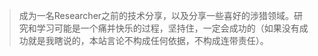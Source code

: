 
> 成为一名Researcher之前的技术分享，以及分享一些喜好的涉猎领域。研究和学习可能是一个痛并快乐的过程，坚持住，一定会成功的（如果没有成功就是我瞎说的，本站言论不构成任何依据，不构成连带责任）。